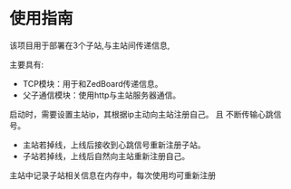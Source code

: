 # 使用指南
该项目用于部署在3个子站,与主站间传递信息,

主要具有:
- TCP模块：用于和ZedBoard传递信息。
- 父子通信模块：使用http与主站服务器通信。

启动时，需要设置主站ip，其根据ip主动向主站注册自己。
且 不断传输心跳信号。

- 主站若掉线，上线后接收到心跳信号重新注册子站。
- 子站若掉线，上线后自然向主站重新注册自己。

主站中记录子站相关信息在内存中，每次使用均可重新注册